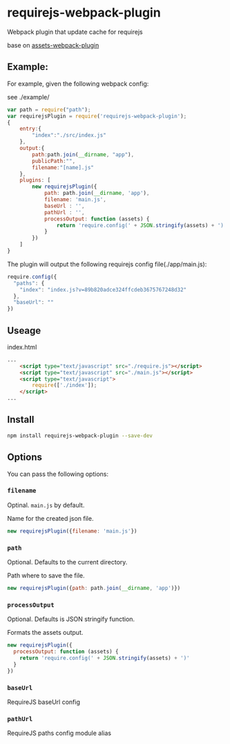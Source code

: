 # requirejs-webpack-plugin

Webpack plugin that update cache for requirejs

base on [assets-webpack-plugin](https://github.com/kossnocorp/assets-webpack-plugin)


## Example:

For example, given the following webpack config:

see ./example/

```js
var path = require("path");
var requirejsPlugin = require('requirejs-webpack-plugin');
{
    entry:{
        "index":"./src/index.js"
    },
    output:{
        path:path.join(__dirname, "app"),
        publicPath:"",
        filename:"[name].js"
    },
    plugins: [
        new requirejsPlugin({
            path: path.join(__dirname, 'app'),
            filename: 'main.js',
            baseUrl : '',
            pathUrl : '',
            processOutput: function (assets) {
                return 'require.config(' + JSON.stringify(assets) + ')'
            }
        })
    ]
}
```

The plugin will output the following requirejs config file(./app/main.js):

```js
require.config({
  "paths": {
    "index": "index.js?v=89b820adce324ffcdeb3675767248d32"
  },
  "baseUrl": ""
})
```

## Useage

index.html

```html
...
    <script type="text/javascript" src="./require.js"></script>
    <script type="text/javascript" src="./main.js"></script>
    <script type="text/javascript">
        require(['./index']);
    </script>
...

```


## Install

```sh
npm install requirejs-webpack-plugin --save-dev
```

## Options

You can pass the following options:

### `filename`

Optinal. `main.js` by default.

Name for the created json file.

```js
new requirejsPlugin({filename: 'main.js'})
```


### `path`

Optional. Defaults to the current directory.

Path where to save the file.

```js
new requirejsPlugin({path: path.join(__dirname, 'app')})
```

### `processOutput`

Optional. Defaults is JSON stringify function.

Formats the assets output.

```js
new requirejsPlugin({
  processOutput: function (assets) {
    return 'require.config(' + JSON.stringify(assets) + ')'
  }
})
```

### `baseUrl`

RequireJS baseUrl config


### `pathUrl`

RequireJS paths config module alias

